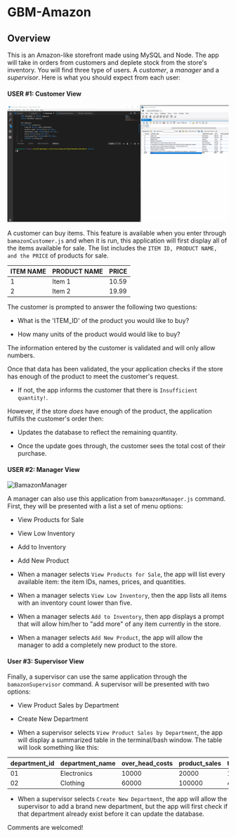 # GBM-Amazon

## Overview

This is an Amazon-like storefront made using MySQL and Node. The app will take in orders from customers and deplete stock from the store's inventory.
You will find three type of users. A _customer_, a _manager_ and a _supervisor_. Here is what you should expect from each user: 

#### USER #1: Customer View

![BamazonCustomer](img/gbmahili_bamazon.gif)

A customer can buy items. This feature is available when you enter through ```bamazonCustomer.js``` and when it is run, this application will first display all of the items available for sale. The list includes the ```ITEM ID, PRODUCT NAME, and the PRICE``` of products for sale.

| ITEM NAME     | PRODUCT NAME    | PRICE  | 
| ------------- | --------------- | -------|
| 1             | Item 1          | 10.59  |
| 2             | Item 2          | 19.99  |

The customer is prompted to answer the following two questions:

   * What is the 'ITEM_ID' of the product you would like to buy?

   * How many units of the product would would like to buy?

The information entered by the customer is validated and will only allow numbers.

Once that data has been validated, the your application checks if the store has enough of the product to meet the customer's request.

   * If not, the app informs the customer that there is `Insufficient quantity!`.

However, if the store _does_ have enough of the product, the application fulfills the customer's order then:
   * Updates the database to reflect the remaining quantity.

   * Once the update goes through, the customer sees the total cost of their purchase.

#### USER #2: Manager View

![BamazonManager](img/gbmahili_bamazon_manager.gif)

A manager can also use this application from ```bamazonManager.js``` command. First, they will be presented with a list a set of menu options:
   * View Products for Sale

   * View Low Inventory  

   * Add to Inventory 

   * Add New Product

* When a manager selects `View Products for Sale`, the app will list every available item: the item IDs, names, prices, and quantities.

* When a manager selects `View Low Inventory`, then the app lists all items with an inventory count lower than five.

* When a manager selects `Add to Inventory`, then app displays a prompt that will allow him/her to "add more" of any item currently in the store.

* When a manager selects `Add New Product`, the app will allow the manager to add a completely new product to the store.

#### User #3: Supervisor View

Finally, a supervisor can use the same application through the ```bamazonSupervisor``` command.
A supervisor will be presented with two options:

   * View Product Sales by Department

   * Create New Department

* When a supervisor selects `View Product Sales by Department`, the app will display a summarized table in the terminal/bash window.
   The table will look something like this:

| department_id | department_name | over_head_costs | product_sales | total_profit |
| ------------- | --------------- | --------------- | ------------- | ------------ |
| 01            | Electronics     | 10000           | 20000         | 10000        |
| 02            | Clothing        | 60000           | 100000        | 40000        |

* When a supervisor selects `Create New Department`, the app will allow the supervisor to add a brand new department, but the app will first check if that department already exist before it can update the database.

Comments are welcomed!